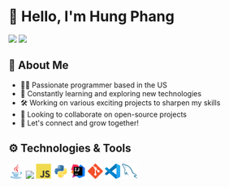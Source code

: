 <h1 align="">👋 Hello, I'm Hung Phang</h1>

<p align="left">
  <a href="https://www.linkedin.com/in/hgt-phang/"><img src="https://img.shields.io/badge/LinkedIn-%20-blue"></a>
  <a href="mailto:hungtai.phang@drexel.edu"><img src="https://img.shields.io/badge/Email-%20-red"></a>
</p>

<h2 align="left">🚀 About Me</h2>

- 👨‍💻 Passionate programmer based in the US
- 🌱 Constantly learning and exploring new technologies
- 🛠️ Working on various exciting projects to sharpen my skills
- 👥 Looking to collaborate on open-source projects
- 🤝 Let's connect and grow together!

 
<h2 align="left"> ⚙ Technologies & Tools</h2>

<p align="left">
  <a href="#"><img height="30" src="https://raw.githubusercontent.com/devicons/devicon/master/icons/java/java-original.svg"></a>
  <a href="#"><img height="30" src="https://raw.githubusercontent.com/devicons/devicon/master/icons/springboot/springboot-original.svg"></a>
  <a href="#"><img height="30" src="https://raw.githubusercontent.com/devicons/devicon/master/icons/javascript/javascript-original.svg"></a>
  <a href="#"><img height="30" src="https://raw.githubusercontent.com/devicons/devicon/master/icons/python/python-original.svg"></a>
  <a href="#"><img height="30" src="https://raw.githubusercontent.com/devicons/devicon/master/icons/intellij/intellij-original.svg"></a>
  <a href="#"><img height="30" src="https://raw.githubusercontent.com/devicons/devicon/master/icons/git/git-original.svg"></a>
  <a href="#"><img height="30" src="https://raw.githubusercontent.com/devicons/devicon/master/icons/vscode/vscode-original.svg"></a>
  <a href="#"><img height="30" src="https://raw.githubusercontent.com/devicons/devicon/master/icons/mysql/mysql-original.svg"></a>
</p>
